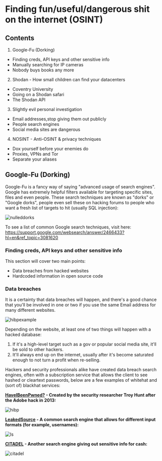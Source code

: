 # Finding fun/useful/dangerous shit on the internet (OSINT)

## Contents
 1. Google-Fu (Dorking)
  - Finding creds, API keys and other sensitive info
  - Manually searching for IP cameras
  - Nobody buys books any more
 2. Shodan - How small children can find your datacenters
  - Coventry University
  - Going on a Shodan safari
  - The Shodan API
 3. Slightly evil personal investigation
  - Email addresses,stop giving them out publicly
  - People search engines
  - Social media sites are dangerous
 4. NOSINT - Anti-OSINT & privacy techniques
  - Dox yourself before your enemies do
  - Proxies, VPNs and Tor
  - Separate your aliases
 
## Google-Fu (Dorking)

Google-Fu is a fancy way of saying "advanced usage of search engines". 
Google has extremely helpful filters available for targeting specific sites, files and even people. These search techniques are known as "dorks"
or "Google dorks", people even sell these on hacking forums to people who want a fresh list of targets to hit (usually SQL injection):

![nulleddorks]

To see a list of common Google search techniques, visit here: https://support.google.com/websearch/answer/2466433?hl=en&ref_topic=3081620

### Finding creds, API keys and other sensitive info

This section will cover two main points:
 - Data breaches from hacked websites
 - Hardcoded information in open source code

### Data breaches

It is a certainty that data breaches will happen, and there's a good chance that you'll be involved in one or two if you use the same Email
address for many different websites.

![hibpexample]

Depending on the website, at least one of two things will happen with a hacked database:

 1. If it's a high-level target such as a gov or popular social media site, it'll be sold to other hackers.
 2. It'll always end up on the internet, usually after it's become saturated enough to not turn a profit when re-selling.
 
Hackers and security professionals alike have created data breach search engines, often with a subscription service that allows the client
to see hashed or cleartext passwords, below are a few examples of whitehat and (sort of) blackhat services:

**[HaveIBeenPwned?] - Created by the security researcher Troy Hunt after the Adobe hack in 2013:**

![hibp]

**[LeakedSource] - A common search engine that allows for different input formats (for example, usernames):**

![ls]

**[CITADEL] - Another search engine giving out sensitive info for cash:**

![citadel]



[nulleddorks]: https://i.imgur.com/C0ny1Hk.png "Source: Nulled.to"
[hibpexample]: https://i.imgur.com/GVx54m8.png "test@example.com's HIBP results"
[HaveIBeenPwned?]: <https://haveibeenpwned.com/>
[hibp]: https://i.imgur.com/prOHZXp.png
[LeakedSource]: <https://leakedsource.ru/>
[ls]: https://i.imgur.com/FLq72uW.png
[CITADEL]: <http://citadel.pw/>
[citadel]: https://i.imgur.com/L5HoydX.png
